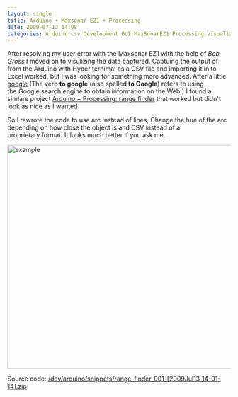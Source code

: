 ```yaml
---
layout: single
title: Arduino + Maxsonar EZ1 + Processing 
date: 2009-07-13 14:08
categories: Arduino csv Development GUI MaxSonarEZ1 Processing visualization
---
```

After resolving my user error with the Maxsonar EZ1 with the help of <em>Bob Gross</em> I moved on to visulizing the data captured. Captuing the output of from the Arduino with Hyper ternimal as a CSV file and importing it in to Excel worked, but I was looking for something more advanced. After a little <a href="http://en.wikipedia.org/wiki/Google_(verb)">google</a> (The verb <strong>to google</strong> (also spelled <strong>to Google</strong>) refers to using the Google search engine to obtain information on the Web.) I found a simlare project <a href=" http://creativetechnology.eu/wordpress/?p=299">Arduino + Processing: range finder</a> that worked but didn't look as nice as I wanted.

So I rewrote the code to use arc instead of lines, Change the hue of the arc depending on how close the object is and CSV instead of a proprietary format. It looks much better if you ask me.

<img class="aligncenter size-full wp-image-764" title="example" src="/public/uploads/2009/07/example.gif" alt="example" width="646" height="506" />

Source code: <a href="http://www.abluestar.com/dev/arduino/snippets/range_finder_001_%5b2009Jul13_14-01-14%5d.zip">/dev/arduino/snippets/range_finder_001_[2009Jul13_14-01-14].zip</a>
